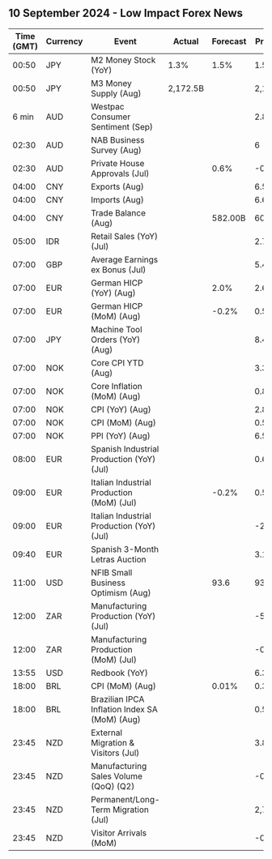 ## 10 September 2024 - Low Impact Forex News

| Time (GMT) | Currency | Event | Actual | Forecast | Previous |
|------|----------|-------|--------|----------|----------|
| 00:50 | JPY | M2 Money Stock (YoY) | 1.3% | 1.5% | 1.5% |
| 00:50 | JPY | M3 Money Supply (Aug) | 2,172.5B |  | 2,173.0B |
| 6 min | AUD | Westpac Consumer Sentiment (Sep) |  |  | 2.8% |
| 02:30 | AUD | NAB Business Survey (Aug) |  |  | 6 |
| 02:30 | AUD | Private House Approvals (Jul) |  | 0.6% | -0.5% |
| 04:00 | CNY | Exports (Aug) |  |  | 6.50M |
| 04:00 | CNY | Imports (Aug) |  |  | 6.60M |
| 04:00 | CNY | Trade Balance (Aug) |  | 582.00B | 601.90B |
| 05:00 | IDR | Retail Sales (YoY) (Jul) |  |  | 2.7% |
| 07:00 | GBP | Average Earnings ex Bonus (Jul) |  |  | 5.4% |
| 07:00 | EUR | German HICP (YoY) (Aug) |  | 2.0% | 2.6% |
| 07:00 | EUR | German HICP (MoM) (Aug) |  | -0.2% | 0.5% |
| 07:00 | JPY | Machine Tool Orders (YoY) (Aug) |  |  | 8.4% |
| 07:00 | NOK | Core CPI YTD (Aug) |  |  | 3.3% |
| 07:00 | NOK | Core Inflation (MoM) (Aug) |  |  | 0.8% |
| 07:00 | NOK | CPI (YoY) (Aug) |  |  | 2.8% |
| 07:00 | NOK | CPI (MoM) (Aug) |  |  | 0.5% |
| 07:00 | NOK | PPI (YoY) (Aug) |  |  | 6.5% |
| 08:00 | EUR | Spanish Industrial Production (YoY) (Jul) |  |  | 0.6% |
| 09:00 | EUR | Italian Industrial Production (MoM) (Jul) |  | -0.2% | 0.5% |
| 09:00 | EUR | Italian Industrial Production (YoY) (Jul) |  |  | -2.6% |
| 09:40 | EUR | Spanish 3-Month Letras Auction |  |  | 3.190% |
| 11:00 | USD | NFIB Small Business Optimism (Aug) |  | 93.6 | 93.7 |
| 12:00 | ZAR | Manufacturing Production (YoY) (Jul) |  |  | -5.2% |
| 12:00 | ZAR | Manufacturing Production (MoM) (Jul) |  |  | -0.5% |
| 13:55 | USD | Redbook (YoY) |  |  | 6.3% |
| 18:00 | BRL | CPI (MoM) (Aug) |  | 0.01% | 0.38% |
| 18:00 | BRL | Brazilian IPCA Inflation Index SA (MoM) (Aug) |  |  | 0.50% |
| 23:45 | NZD | External Migration & Visitors (Jul) |  |  | 3.80% |
| 23:45 | NZD | Manufacturing Sales Volume (QoQ) (Q2) |  |  | -0.4% |
| 23:45 | NZD | Permanent/Long-Term Migration (Jul) |  |  | 2,710 |
| 23:45 | NZD | Visitor Arrivals (MoM) |  |  | -0.2% |
